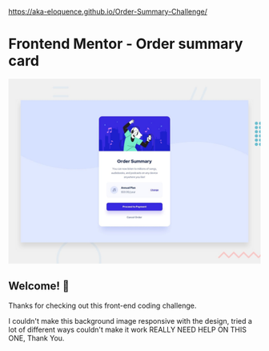 https://aka-eloquence.github.io/Order-Summary-Challenge/
# Frontend Mentor - Order summary card

![Design preview for the Order summary card coding challenge](./design/desktop-preview.jpg)

## Welcome! 👋

Thanks for checking out this front-end coding challenge.

I couldn't make this background image responsive with the design, tried a lot of different ways couldn't make it work REALLY NEED HELP ON THIS ONE, Thank You.
